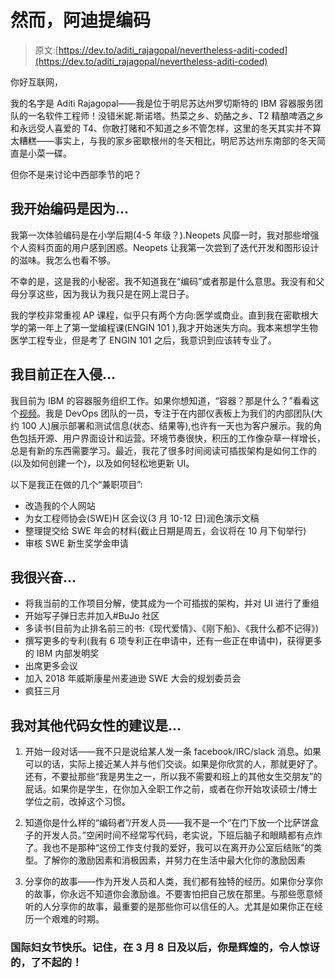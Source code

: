 # 然而，阿迪提编码

> 原文:[https://dev.to/aditi_rajagopal/nevertheless-aditi-coded](https://dev.to/aditi_rajagopal/nevertheless-aditi-coded)

你好互联网，

我的名字是 Aditi Rajagopal——我是位于明尼苏达州罗切斯特的 IBM 容器服务团队的一名软件工程师！没错米妮.斯诺塔。热菜之乡、奶酪之乡、T2 精酿啤酒之乡和永远受人喜爱的 T4、你敢打赌和不知道之乡不管怎样，这里的冬天其实并不算太糟糕——事实上，与我的家乡密歇根州的冬天相比，明尼苏达州东南部的冬天简直是小菜一碟。

但你不是来讨论中西部季节的吧？

## [](#i-began-coding-because)我开始编码是因为...

我第一次体验编码是在小学后期(4-5 年级？).Neopets 风靡一时，我对那些增强个人资料页面的用户感到困惑。Neopets 让我第一次尝到了迭代开发和图形设计的滋味。我怎么也看不够。

不幸的是，这是我的小秘密。我不知道我在“编码”或者那是什么意思。我没有和父母分享这些，因为我认为我只是在网上混日子。

我的学校非常重视 AP 课程，似乎只有两个方向:医学或商业。直到我在密歇根大学的第一年上了第一堂编程课(ENGIN 101 ),我才开始迷失方向。我本来想学生物医学工程专业，但是考了 ENGIN 101 之后，我意识到应该转专业了。

## [](#im-currently-hacking-on)我目前正在入侵...

我目前为 IBM 的容器服务组织工作。如果你想知道，“容器？那是什么？”看看这个[视频](https://www.youtube.com/watch?v=4ht22ReBjno)。我是 DevOps 团队的一员，专注于在内部仪表板上为我们的内部团队(大约 100 人)展示部署和测试信息(状态、结果等),也许有一天也为客户展示。我的角色包括开源、用户界面设计和运营。环境节奏很快，积压的工作像杂草一样增长，总是有新的东西需要学习。最近，我花了很多时间阅读可插拔架构是如何工作的(以及如何创建一个)，以及如何轻松地更新 UI。

以下是我正在做的几个“兼职项目”:

*   改造我的个人网站
*   为女工程师协会(SWE)H 区会议(3 月 10-12 日)润色演示文稿
*   整理提交给 SWE 年会的材料(截止日期是周五，会议将在 10 月下旬举行)
*   审核 SWE 新生奖学金申请

## [](#im-excited-about)我很兴奋...

*   将我当前的工作项目分解，使其成为一个可插拔的架构，并对 UI 进行了重组
*   开始写子弹日志并加入#BuJo 社区
*   多读书(目前为止排名前三的书:《现代爱情》、《刚下船》、《我什么都不记得》)
*   撰写更多的专利(我有 6 项专利正在申请中，还有一些正在申请中)，获得更多的 IBM 内部发明奖
*   出席更多会议
*   加入 2018 年威斯康星州麦迪逊 SWE 大会的规划委员会
*   疯狂三月

## [](#my-advice-for-other-women-who-code-is)我对其他代码女性的建议是...

1.  开始一段对话——我不只是说给某人发一条 facebook/IRC/slack 消息。如果可以的话，实际上接近某人并与他们交谈。如果是你欣赏的人，那就更好了。还有，不要扯那些“我是男生之一，所以我不需要和班上的其他女生交朋友”的屁话。如果你是学生，在你加入全职工作之前，或者在你开始攻读硕士/博士学位之前，改掉这个习惯。

2.  知道你是什么样的“编码者”/开发人员——我不是一个“在门下放一个比萨饼盒子的开发人员。”空闲时间不经常写代码，老实说，下班后脑子和眼睛都有点炸了。我也不是那种“这份工作支付我的爱好，我可以在离开办公室后结账”的类型。了解你的激励因素和消极因素，并努力在生活中最大化你的激励因素

3.  分享你的故事——作为开发人员和人类，我们都有独特的经历。如果你分享你的故事，你永远不知道你会激励谁。不要害怕把自己放在那里。与那些愿意倾听的人分享你的故事，最重要的是那些你可以信任的人。尤其是如果你正在经历一个艰难的时期。

### [](#happy-international-womens-day-remember-youre-brilliant-amazing-and-kickass-on-march-8th-and-beyond)国际妇女节快乐。记住，在 3 月 8 日及以后，你是辉煌的，令人惊讶的，了不起的！
